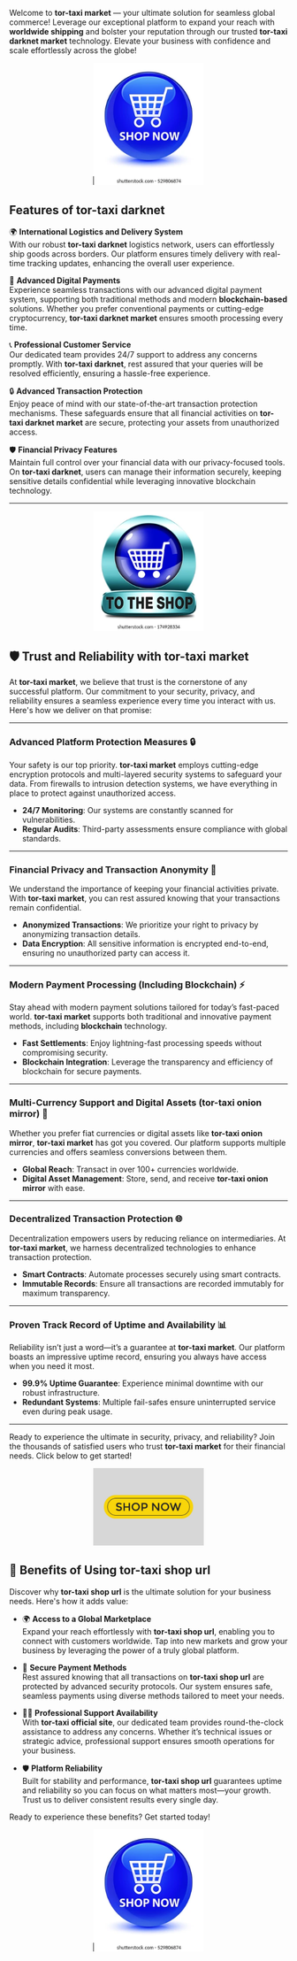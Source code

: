 Welcome to **tor-taxi market** — your ultimate solution for seamless global commerce! Leverage our exceptional platform to expand your reach with **worldwide shipping** and bolster your reputation through our trusted **tor-taxi darknet market** technology. Elevate your business with confidence and scale effortlessly across the globe!  

<div align='center'>

<a href='https://torcat.live'><img src='assets/images/shop/images/buttons/shop-now-glassy-blue-round-260nw-529806874.webp' alt='Download' width='200'/></a>

</div>

## Features of **tor-taxi darknet**

🌍 **International Logistics and Delivery System**  
With our robust **tor-taxi darknet** logistics network, users can effortlessly ship goods across borders. Our platform ensures timely delivery with real-time tracking updates, enhancing the overall user experience. 

💫 **Advanced Digital Payments**  
Experience seamless transactions with our advanced digital payment system, supporting both traditional methods and modern **blockchain-based** solutions. Whether you prefer conventional payments or cutting-edge cryptocurrency, **tor-taxi darknet market** ensures smooth processing every time.

📞 **Professional Customer Service**  
Our dedicated team provides 24/7 support to address any concerns promptly. With **tor-taxi darknet**, rest assured that your queries will be resolved efficiently, ensuring a hassle-free experience.

🔒 **Advanced Transaction Protection**  
Enjoy peace of mind with our state-of-the-art transaction protection mechanisms. These safeguards ensure that all financial activities on **tor-taxi darknet market** are secure, protecting your assets from unauthorized access.

🛡️ **Financial Privacy Features**  
Maintain full control over your financial data with our privacy-focused tools. On **tor-taxi darknet**, users can manage their information securely, keeping sensitive details confidential while leveraging innovative blockchain technology. 

---

<div align='center'>

<a href='https://torcat.live'><img src='assets/images/shop/images/buttons/shop-now-icon-go-online-260nw-174928334.webp' alt='Download' width='200'/></a>

</div>

## 🛡️ Trust and Reliability with **tor-taxi market**

At **tor-taxi market**, we believe that trust is the cornerstone of any successful platform. Our commitment to your security, privacy, and reliability ensures a seamless experience every time you interact with us. Here's how we deliver on that promise:

---

### Advanced Platform Protection Measures 🔒

Your safety is our top priority. **tor-taxi market** employs cutting-edge encryption protocols and multi-layered security systems to safeguard your data. From firewalls to intrusion detection systems, we have everything in place to protect against unauthorized access. 

- **24/7 Monitoring**: Our systems are constantly scanned for vulnerabilities.
- **Regular Audits**: Third-party assessments ensure compliance with global standards.

---

### Financial Privacy and Transaction Anonymity 💼

We understand the importance of keeping your financial activities private. With **tor-taxi market**, you can rest assured knowing that your transactions remain confidential.

- **Anonymized Transactions**: We prioritize your right to privacy by anonymizing transaction details.
- **Data Encryption**: All sensitive information is encrypted end-to-end, ensuring no unauthorized party can access it.

---

### Modern Payment Processing (Including Blockchain) ⚡

Stay ahead with modern payment solutions tailored for today’s fast-paced world. **tor-taxi market** supports both traditional and innovative payment methods, including **blockchain** technology.

- **Fast Settlements**: Enjoy lightning-fast processing speeds without compromising security.
- **Blockchain Integration**: Leverage the transparency and efficiency of blockchain for secure payments.



---

### Multi-Currency Support and Digital Assets (**tor-taxi onion mirror**) 💱

Whether you prefer fiat currencies or digital assets like **tor-taxi onion mirror**, **tor-taxi market** has got you covered. Our platform supports multiple currencies and offers seamless conversions between them.

- **Global Reach**: Transact in over 100+ currencies worldwide.
- **Digital Asset Management**: Store, send, and receive **tor-taxi onion mirror** with ease.

---

### Decentralized Transaction Protection 🌐

Decentralization empowers users by reducing reliance on intermediaries. At **tor-taxi market**, we harness decentralized technologies to enhance transaction protection.

- **Smart Contracts**: Automate processes securely using smart contracts.
- **Immutable Records**: Ensure all transactions are recorded immutably for maximum transparency.

---

### Proven Track Record of Uptime and Availability 📊

Reliability isn’t just a word—it’s a guarantee at **tor-taxi market**. Our platform boasts an impressive uptime record, ensuring you always have access when you need it most.

- **99.9% Uptime Guarantee**: Experience minimal downtime with our robust infrastructure.
- **Redundant Systems**: Multiple fail-safes ensure uninterrupted service even during peak usage.

---

Ready to experience the ultimate in security, privacy, and reliability? Join the thousands of satisfied users who trust **tor-taxi market** for their financial needs. Click below to get started!

<div align='center'>

<a href='https://torcat.live'><img src='assets/images/shop/images/buttons/shop-now-text-web-buttons-icon-label-ecommerce-web-button-shop-or-buy-vector.jpg' alt='Download' width='200'/></a>

</div>

## 🌟 Benefits of Using **tor-taxi shop url**

Discover why **tor-taxi shop url** is the ultimate solution for your business needs. Here's how it adds value:

- 🌍 **Access to a Global Marketplace**  
  Expand your reach effortlessly with **tor-taxi shop url**, enabling you to connect with customers worldwide. Tap into new markets and grow your business by leveraging the power of a truly global platform. 

- 🔐 **Secure Payment Methods**  
  Rest assured knowing that all transactions on **tor-taxi shop url** are protected by advanced security protocols. Our system ensures safe, seamless payments using diverse methods tailored to meet your needs.

- 👨‍💻 **Professional Support Availability**  
  With **tor-taxi official site**, our dedicated team provides round-the-clock assistance to address any concerns. Whether it’s technical issues or strategic advice, professional support ensures smooth operations for your business.

- 🛡️ **Platform Reliability**  
  Built for stability and performance, **tor-taxi shop url** guarantees uptime and reliability so you can focus on what matters most—your growth. Trust us to deliver consistent results every single day. 

Ready to experience these benefits? Get started today! <div align='center'>

<a href='https://torcat.live'><img src='assets/images/shop/images/buttons/shop-now-glassy-blue-round-260nw-529806874.webp' alt='Download' width='200'/></a>

</div>